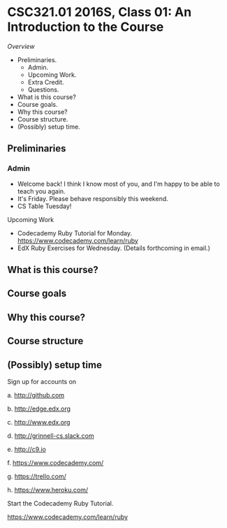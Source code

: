 CSC321.01 2016S, Class 01: An Introduction to the Course
========================================================

_Overview_

* Preliminaries.
    * Admin.
    * Upcoming Work.
    * Extra Credit.
    * Questions.
* What is this course?
* Course goals.
* Why this course?
* Course structure.
* (Possibly) setup time.

Preliminaries
-------------

### Admin

* Welcome back!  I think I know most of you, and I'm happy to be able to
  teach you again.
* It's Friday.  Please behave responsibly this weekend.
* CS Table Tuesday!

Upcoming Work

* Codecademy Ruby Tutorial for Monday.
  <https://www.codecademy.com/learn/ruby>
* EdX Ruby Exercises for Wednesday.  (Details forthcoming in email.)

What is this course?
--------------------

Course goals
------------

Why this course?
----------------

Course structure
----------------

(Possibly) setup time
---------------------

Sign up for accounts on

a. http://github.com

b. http://edge.edx.org

c. http://www.edx.org

d. http://grinnell-cs.slack.com

e. http://c9.io

f. https://www.codecademy.com/

g. https://trello.com/

h. https://www.heroku.com/

Start the Codecademy Ruby Tutorial.

<https://www.codecademy.com/learn/ruby>
